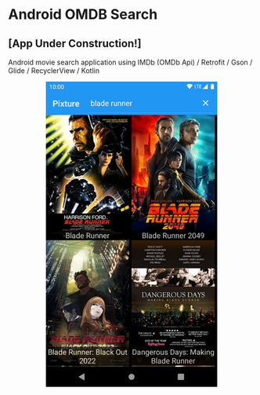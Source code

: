 # Android OMDB Search
## [App Under Construction!]
Android movie search application using IMDb (OMDb Api) / Retrofit / Gson / Glide / RecyclerView / Kotlin
<br>
<p align="center"><img src="https://github.com/WilliamDemirci/Android_OMDB_Search/blob/master/screenshot.png" width="350"></p>
